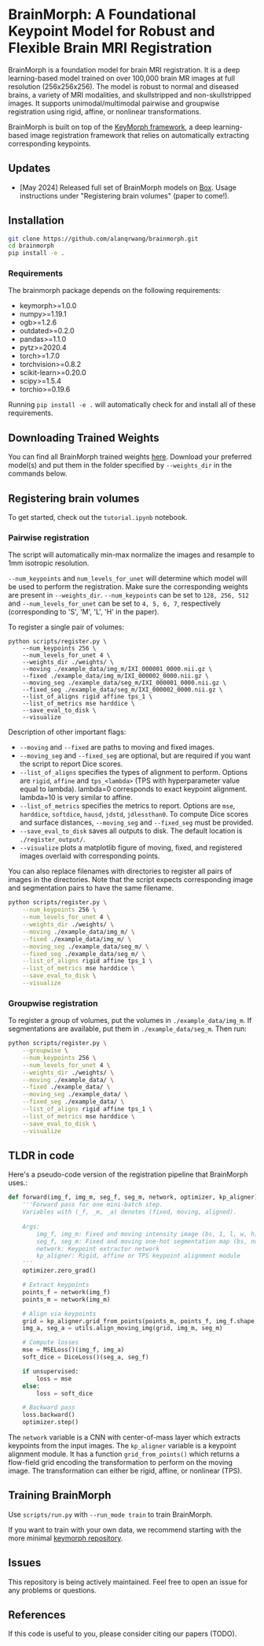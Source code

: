 # BrainMorph: A Foundational Keypoint Model for Robust and Flexible Brain MRI Registration


BrainMorph is a foundation model for brain MRI registration.
It is a deep learning-based model trained on over 100,000 brain MR images at full resolution (256x256x256).
The model is robust to normal and diseased brains, a variety of MRI modalities, and skullstripped and non-skullstripped images.
It supports unimodal/multimodal pairwise and groupwise registration using rigid, affine, or nonlinear transformations.

BrainMorph is built on top of the [KeyMorph framework](https://github.com/alanqrwang/keymorph), a deep learning-based image registration framework that relies on automatically extracting corresponding keypoints. 

## Updates
- [May 2024] Released full set of BrainMorph models on [Box](https://cornell.box.com/s/2mw4ey1u7waqrpylnxf49rck7u3nnr7i). Usage instructions under "Registering brain volumes" (paper to come!).

## Installation
```bash
git clone https://github.com/alanqrwang/brainmorph.git
cd brainmorph
pip install -e .
```

### Requirements
The brainmorph package depends on the following requirements:

- keymorph>=1.0.0
- numpy>=1.19.1
- ogb>=1.2.6
- outdated>=0.2.0
- pandas>=1.1.0
- pytz>=2020.4
- torch>=1.7.0
- torchvision>=0.8.2
- scikit-learn>=0.20.0
- scipy>=1.5.4
- torchio>=0.19.6

Running `pip install -e .` will automatically check for and install all of these requirements.

## Downloading Trained Weights
You can find all BrainMorph trained weights [here](https://cornell.box.com/s/2mw4ey1u7waqrpylnxf49rck7u3nnr7i).
Download your preferred model(s) and put them in the folder specified by `--weights_dir` in the commands below.

## Registering brain volumes 
To get started, check out the `tutorial.ipynb` notebook.

### Pairwise registration
The script will automatically min-max normalize the images and resample to 1mm isotropic resolution.

`--num_keypoints` and `num_levels_for_unet` will determine which model will be used to perform the registration.
Make sure the corresponding weights are present in `--weights_dir`.
`--num_keypoints` can be set to `128, 256, 512` and `--num_levels_for_unet` can be set to `4, 5, 6, 7`, respectively (corresponding to 'S', 'M', 'L', 'H' in the paper).

To register a single pair of volumes:
```
python scripts/register.py \
    --num_keypoints 256 \
    --num_levels_for_unet 4 \
    --weights_dir ./weights/ \
    --moving ./example_data/img_m/IXI_000001_0000.nii.gz \
    --fixed ./example_data/img_m/IXI_000002_0000.nii.gz \
    --moving_seg ./example_data/seg_m/IXI_000001_0000.nii.gz \
    --fixed_seg ./example_data/seg_m/IXI_000002_0000.nii.gz \
    --list_of_aligns rigid affine tps_1 \
    --list_of_metrics mse harddice \
    --save_eval_to_disk \
    --visualize
```

Description of other important flags:
+ `--moving` and `--fixed` are paths to moving and fixed images.
+ `--moving_seg` and `--fixed_seg` are optional, but are required if you want the script to report Dice scores. 
+ `--list_of_aligns` specifies the types of alignment to perform. Options are `rigid`, `affine` and `tps_<lambda>` (TPS with hyperparameter value equal to lambda). lambda=0 corresponds to exact keypoint alignment. lambda=10 is very similar to affine.
+ `--list_of_metrics` specifies the metrics to report. Options are `mse`, `harddice`, `softdice`, `hausd`, `jdstd`, `jdlessthan0`. To compute Dice scores and surface distances, `--moving_seg` and `--fixed_seg` must be provided.
+ `--save_eval_to_disk` saves all outputs to disk. The default location is `./register_output/`.
+ `--visualize` plots a matplotlib figure of moving, fixed, and registered images overlaid with corresponding points.

You can also replace filenames with directories to register all pairs of images in the directories.
Note that the script expects corresponding image and segmentation pairs to have the same filename.
```bash
python scripts/register.py \
    --num_keypoints 256 \
    --num_levels_for_unet 4 \
    --weights_dir ./weights/ \
    --moving ./example_data/img_m/ \
    --fixed ./example_data/img_m/ \
    --moving_seg ./example_data/seg_m/ \
    --fixed_seg ./example_data/seg_m/ \
    --list_of_aligns rigid affine tps_1 \
    --list_of_metrics mse harddice \
    --save_eval_to_disk \
    --visualize
```

### Groupwise registration
To register a group of volumes, put the volumes in `./example_data/img_m`. If segmentations are available, put them in `./example_data/seg_m`. Then run:
```bash
python scripts/register.py \
    --groupwise \
    --num_keypoints 256 \
    --num_levels_for_unet 4 \
    --weights_dir ./weights/ \
    --moving ./example_data/ \
    --fixed ./example_data/ \
    --moving_seg ./example_data/ \
    --fixed_seg ./example_data/ \
    --list_of_aligns rigid affine tps_1 \
    --list_of_metrics mse harddice \
    --save_eval_to_disk \
    --visualize
```

## TLDR in code
Here's a pseudo-code version of the registration pipeline that BrainMorph uses.:
```python
def forward(img_f, img_m, seg_f, seg_m, network, optimizer, kp_aligner):
    '''Forward pass for one mini-batch step. 
    Variables with (_f, _m, _a) denotes (fixed, moving, aligned).
    
    Args:
        img_f, img_m: Fixed and moving intensity image (bs, 1, l, w, h)
        seg_f, seg_m: Fixed and moving one-hot segmentation map (bs, num_classes, l, w, h)
        network: Keypoint extractor network
        kp_aligner: Rigid, affine or TPS keypoint alignment module
    '''
    optimizer.zero_grad()

    # Extract keypoints
    points_f = network(img_f)
    points_m = network(img_m)

    # Align via keypoints
    grid = kp_aligner.grid_from_points(points_m, points_f, img_f.shape, lmbda=lmbda)
    img_a, seg_a = utils.align_moving_img(grid, img_m, seg_m)

    # Compute losses
    mse = MSELoss()(img_f, img_a)
    soft_dice = DiceLoss()(seg_a, seg_f)

    if unsupervised:
        loss = mse
    else:
        loss = soft_dice

    # Backward pass
    loss.backward()
    optimizer.step()
```
The `network` variable is a CNN with center-of-mass layer which extracts keypoints from the input images.
The `kp_aligner` variable is a keypoint alignment module. It has a function `grid_from_points()` which returns a flow-field grid encoding the transformation to perform on the moving image. The transformation can either be rigid, affine, or nonlinear (TPS).

## Training BrainMorph
Use `scripts/run.py` with `--run_mode train` to train BrainMorph.
<!-- Some example bash commands are provided in `bash_scripts/`. -->
<!-- See `./dataset/gigamed.py` for an example of how to load the data used for training BrainMorph. -->

If you want to train with your own data, we recommend starting with the more minimal [keymorph repository](https://github.com/alanqrwang/keymorph).

<!-- I'm in the process of updating the code to make it more user-friendly, and will update this repository soon. -->
<!-- In the meantime, feel free to open an issue if you have any training questions. -->

<!-- We use the weights from the pretraining step to initialize our model. 
Our pretraining weights are provided in [Releases](https://github.com/evanmy/keymorph/releases/tag/weights).

The `--num_keypoints <num_key>` flag specifies the number of keypoints to extract per image as `<num_key>`.
For all commands, optionally add the `--use_wandb` flag to log results to Weights & Biases.

This repository supports several variants of training KeyMorph.
Here's a overview of the variants:

### Supervised vs. unsupervised
Unsupervised only requires intensity images and minimizes MSE loss, while supervised assumes availability of corresponding segmentation maps for each image and minimizes soft Dice loss.

To specify unsupervised, set `--loss_fn mse`.
To specify supervised, set `--loss_fn dice`.


### Affine vs. TPS
Affine uses an affine transformation to align the corresponding keypoints.

TPS uses a (non-linear) thin-plate-spline interpolant to align the corresponding keypoints. A hyperparameter `--tps_lmbda` controls the degree of non-linearity for TPS. A value of 0 corresponds to exact keypoint alignment (resulting in a maximally nonlinear transformation while still minimizing bending energy), while higher values result in the transformation becoming more and more affine-like. In practice, we find a value of 10 is very similar to an affine transformation.

To specify affine, set `--kp_align_method affine`.
To specify tps, set `--kp_align_method tps` and the lmbda value `--tps_lmbda 0`.

### Example commands
**Affine, Unsupervised**

To train unsupervised KeyMorph with affine transformation and 128 keypoints, use `mse` as the loss function:

```
python run.py --num_keypoints 128 --kp_align_method affine --loss_fn mse \
                --data_dir ./data/centered_IXI/ \
                --load_path ./weights/numkey128_pretrain.2500.h5
```

For unsupervised KeyMorph, optionally add `--kpconsistency_coeff` to optimize keypoint consistency across modalities for same subject:

```
python run.py --num_keypoints 128 --kp_align_method affine --loss_fn mse --kpconsistency_coeff 10 \
                --data_dir ./data/centered_IXI/ \
                --load_path ./weights/numkey128_pretrain.2500.h5
```

**Affine, Supervised**

To train supervised KeyMorph, use `dice` as the loss function:

```
python run.py --num_keypoints 128 --kp_align_method affine --loss_fn dice --mix_modalities \
                --data_dir ./data/centered_IXI/ \
                --load_path ./weights/numkey128_pretrain.2500.h5
```

Note that the `--mix_modalities` flag allows fixed and moving images to be of different modalities during training. This should not be set for unsupervised training, which uses MSE as the loss function.

**Nonlinear thin-plate-spline (TPS)**

To train the TPS variant of KeyMorph which allows for nonlinear registrations, specify `tps` as the keypoint alignment method and specify the tps lambda value: 

```
python run.py --num_keypoints 128 --kp_align_method tps --tps_lmbda 0 --loss_fn dice \
                --data_dir ./data/centered_IXI/ \
                --load_path ./weights/numkey128_pretrain.2500.h5
```

The code also supports sampling lambda according to some distribution (`uniform`, `lognormal`, `loguniform`). For example, to sample from the `loguniform` distribution during training:

```
python run.py --num_keypoints 128 --kp_align_method tps --tps_lmbda loguniform --loss_fn dice \
                --data_dir ./data/centered_IXI/ \
                --load_path ./weights/numkey128_pretrain.2500.h5
```

Note that supervised/unsupervised variants can be run similarly to affine, as described above. -->

<!-- ## Step-by-step guide for reproducing our results

### Dataset 
[A] Scripts in `./notebooks/[A] Download Data` will download the IXI data and perform some basic preprocessing

[B] Once the data is downloaded `./notebooks/[B] Brain extraction` can be used to extract remove non-brain tissue. 

[C] Once the brain has been extracted, we center the brain using `./notebooks/[C] Centering`. During training, we randomly introduce affine augmentation to the dataset. This ensure that the brain stays within the volume given the affine augmentation we introduce. It also helps during the pretraining step of our algorithm.

### Pretraining KeyMorph

This step helps with the convergence of our model. We pick 1 subject and random points within the brain of that subject. We then introduce affine transformation to the subject brain and same transformation to the keypoints. In other words, this is a self-supervised task in where the network learns to predict the keypoints on a brain under random affine transformation. We found that initializing our model with these weights helps with the training.

To pretrain, run:
 
```
python pretraining.py --num_keypoints 128 --data_dir ./data/centered_IXI/ 
```

### Training KeyMorph
Follow instructions for "Training KeyMorph" above, depending on the variant you want.

### Evaluating KeyMorph
To evaluate on the test set, simply add the `--eval` flag to any of the above commands. For example, for affine, unsupervised KeyMorph evaluation:

```
python run.py --kp_align_method affine --num_keypoints 128 --loss_fn mse --eval \
                --load_path ./weights/best_trained_model.h5
```

Evaluation proceeds by looping through all test augmentations in `list_of_test_augs`, all test modality pairs in `list_of_test_mods`, and all pairs of volumes in the test set.
Set `--save_preds` flag to save all outputs to disk.

**Automatic Delineation/Segmentation of the Brain**

For evaluation, we use [SynthSeg](https://github.com/BBillot/SynthSeg) to automatically segment different brain regions. Follow their repository for detailed intruction on how to use the model. -->

## Issues
This repository is being actively maintained. Feel free to open an issue for any problems or questions.

## References
If this code is useful to you, please consider citing our papers (TODO).

<!-- Evan M. Yu, et al. "[KeyMorph: Robust Multi-modal Affine Registration via Unsupervised Keypoint Detection.](https://openreview.net/forum?id=OrNzjERFybh)" (MIDL 2021).

Alan Q. Wang, et al. "[A Robust and Interpretable Deep Learning Framework for Multi-modal Registration via Keypoints.](https://arxiv.org/abs/2304.09941)" (Medical Image Analysis 2023). -->
